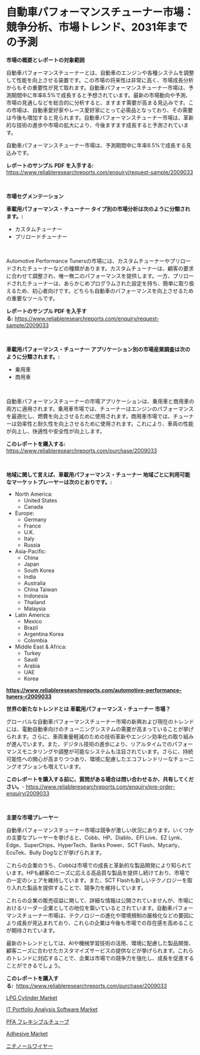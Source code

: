 <p><h1>自動車パフォーマンスチューナー市場：競争分析、市場トレンド、2031年までの予測</h1></p><p><strong>市場の概要とレポートの対象範囲</strong></p>
<p><p>自動車パフォーマンスチューナーとは、自動車のエンジンや各種システムを調整して性能を向上させる装置です。この市場の将来性は非常に高く、市場成長分析からもその重要性が見て取れます。自動車パフォーマンスチューナー市場は、予測期間中に年率8.5%で成長すると予想されています。最新の市場動向や予測、市場の見通しなどを総合的に分析すると、ますます需要が高まる見込みです。この市場は、自動車愛好家やレース愛好家にとって必需品となっており、その需要は今後も増加すると見られます。自動車パフォーマンスチューナー市場は、革新的な技術の進歩や市場の拡大により、今後ますます成長すると予測されています。</p><p>自動車パフォーマンスチューナー市場は、予測期間中に年率8.5%で成長する見込みです。</p></p>
<p><strong>レポートのサンプル PDF を入手する:</strong> <a href="https://www.reliableresearchreports.com/enquiry/request-sample/2009033">https://www.reliableresearchreports.com/enquiry/request-sample/2009033</a></p>
<p>&nbsp;</p>
<p><strong>市場セグメンテーション</strong></p>
<p><strong>車載用パフォーマンス・チューナー タイプ別の市場分析は次のように分類されます。:</strong></p>
<p><ul><li>カスタムチューナー</li><li>プリロードチューナー</li></ul></p>
<p>&nbsp;</p>
<p><p>Automotive Performance Tunersの市場には、カスタムチューナーやプリロードされたチューナーなどの種類があります。カスタムチューナーは、顧客の要求に合わせて調整され、唯一無二のパフォーマンスを提供します。一方、プリロードされたチューナーは、あらかじめプログラムされた設定を持ち、簡単に取り扱えるため、初心者向けです。どちらも自動車のパフォーマンスを向上させるための重要なツールです。</p></p>
<p><strong>レポートのサンプル PDF を入手する:</strong>&nbsp;<a href="https://www.reliableresearchreports.com/enquiry/request-sample/2009033">https://www.reliableresearchreports.com/enquiry/request-sample/2009033</a></p>
<p>&nbsp;</p>
<p><strong> 車載用パフォーマンス・チューナー アプリケーション別の市場産業調査は次のように分類されます。:</strong></p>
<p><ul><li>乗用車</li><li>商用車</li></ul></p>
<p>&nbsp;</p>
<p><p>自動車パフォーマンスチューナーの市場アプリケーションは、乗用車と商用車の両方に適用されます。乗用車市場では、チューナーはエンジンのパフォーマンスを最適化し、燃費を向上させるために使用されます。商用車市場では、チューナーは効率性と耐久性を向上させるために使用されます。これにより、車両の性能が向上し、快適性や安全性が向上します。</p></p>
<p><strong>このレポートを購入する:</strong>&nbsp; <a href="https://www.reliableresearchreports.com/purchase/2009033">https://www.reliableresearchreports.com/purchase/2009033</a></p>
<p>&nbsp;</p>
<p><strong>地域に関して言えば、車載用パフォーマンス・チューナー 地域ごとに利用可能なマーケットプレーヤーは次のとおりです。:</strong></p>
<p><ul>
    <li>
        North America:
        <ul>
            <li>United States</li>
            <li>Canada</li>
        </ul>
    </li>
    <li>
        Europe:
        <ul>
            <li>Germany</li>
            <li>France</li>
            <li>U.K.</li>
            <li>Italy</li>
            <li>Russia</li>
        </ul>
    </li>
    <li>
        Asia-Pacific:
        <ul>
            <li>China</li>
            <li>Japan</li>
            <li>South Korea</li>
            <li>India</li>
            <li>Australia</li>
            <li>China Taiwan</li>
            <li>Indonesia</li>
            <li>Thailand</li>
            <li>Malaysia</li>
        </ul>
    </li>
    <li>
        Latin America:
        <ul>
            <li>Mexico</li>
            <li>Brazil</li>
            <li>Argentina Korea</li>
            <li>Colombia</li>
        </ul>
    </li>
    <li>
        Middle East & Africa:
        <ul>
            <li>Turkey</li>
            <li>Saudi</li>
            <li>Arabia</li>
            <li>UAE</li>
            <li>Korea</li>
        </ul>
    </li>
    </ul></p>
<p><strong><a href="https://www.reliableresearchreports.com/automotive-performance-tuners-r2009033">https://www.reliableresearchreports.com/automotive-performance-tuners-r2009033</a></strong>&nbsp;</p>
<p><strong>世界の新たなトレンドとは 車載用パフォーマンス・チューナー 市場？</strong></p>
<p><p>グローバルな自動車パフォーマンスチューナー市場の新興および現在のトレンドには、電動自動車向けのチューニングシステムの需要が高まっていることが挙げられます。さらに、車両重量軽減のための技術革新やエンジン効率化の取り組みが進んでいます。また、デジタル技術の進歩により、リアルタイムでのパフォーマンスモニタリングや調整が可能なシステムも注目されています。さらに、持続可能性への関心が高まりつつあり、環境に配慮したエコフレンドリーなチューニングオプションも増えています。</p></p>
<p><strong>このレポートを購入する前に、質問がある場合は問い合わせるか、共有してください。</strong>- <a href="https://www.reliableresearchreports.com/enquiry/pre-order-enquiry/2009033">https://www.reliableresearchreports.com/enquiry/pre-order-enquiry/2009033</a></p>
<p>&nbsp;</p>
<p><strong>主要な市場プレーヤー</strong></p>
<p><p>自動車パフォーマンスチューナー市場は競争が激しい状況にあります。いくつかの主要なプレーヤーを挙げると、Cobb、HP、Diablo、EFI Live、EZ Lynk、Edge、SuperChips、HyperTech、Banks Power、SCT Flash、Mycarly、EcuTek、Bully Dogなどが挙げられます。</p><p>これらの企業のうち、Cobbは市場での成長と革新的な製品開発により知られています。HPも顧客のニーズに応える高品質な製品を提供し続けており、市場での一定のシェアを維持しています。また、SCT Flashも新しいテクノロジーを取り入れた製品を提供することで、競争力を維持しています。</p><p>これらの企業の販売収益に関して、詳細な情報は公開されていませんが、市場におけるリーダー企業としての地位を築いているとされています。自動車パフォーマンスチューナー市場は、テクノロジーの進化や環境規制の厳格化などの要因により成長が見込まれており、これらの企業は今後も市場での存在感を高めることが期待されています。</p><p>最新のトレンドとしては、AIや機械学習技術の活用、環境に配慮した製品開発、顧客ニーズに合わせたカスタマイズサービスの提供などが挙げられます。これらのトレンドに対応することで、企業は市場での競争力を強化し、成長を促進することができるでしょう。</p></p>
<p><strong>このレポートを購入する:</strong>&nbsp;&nbsp;<a href="https://www.reliableresearchreports.com/purchase/2009033">https://www.reliableresearchreports.com/purchase/2009033</a></p>
<p><p><a href="https://www.linkedin.com/pulse/lpg-cylinder-market-key-successful-business-strategy-forecast-qwd3f?trackingId=bgqFDoXi%2BlPdqwfo8S69KQ%3D%3D">LPG Cylinder Market</a></p><p><a href="https://github.com/lataunyatinikmelvin59ilbd0dv/Market-Research-Report-List-2/blob/main/it-portfolio-analysis-software-market.md">IT Portfolio Analysis Software Market</a></p><p><a href="https://github.com/zjkmgcs938405/Market-Research-Report-List-2/blob/main/710684754365.md">PFA フレキシブルチューブ</a></p><p><a href="https://www.linkedin.com/pulse/adhesive-market-size-share-global-analysis-report-2024-2031-q9zbe?trackingId=oc0%2Bza2w1UiI2DuFGBZrHg%3D%3D">Adhesive Market</a></p><p><a href="https://github.com/roulaayoub-saad/Market-Research-Report-List-1/blob/main/875795554366.md">ニチノールワイヤー</a></p></p>